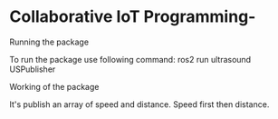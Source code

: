 # Collaborative IoT Programming-
Running the package

To run the package use following command:
ros2 run ultrasound USPublisher


Working of the package

It's publish an array of speed and distance. Speed first then distance.
